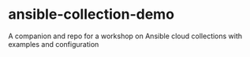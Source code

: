 # ansible-collection-demo
A companion and repo for a workshop on Ansible cloud collections with examples and configuration
